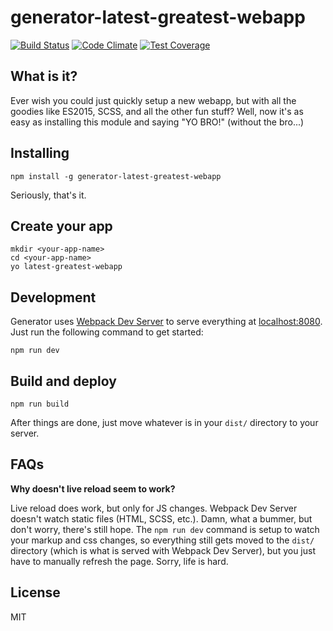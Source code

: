 # generator-latest-greatest-webapp

[![Build Status](https://travis-ci.org/derrickshowers/generator-latest-greatest-webapp.svg?branch=master)](https://travis-ci.org/derrickshowers/generator-latest-greatest-webapp)
[![Code Climate](https://codeclimate.com/github/derrickshowers/generator-latest-greatest-webapp/badges/gpa.svg)](https://codeclimate.com/github/derrickshowers/generator-latest-greatest-webapp)
[![Test Coverage](https://codeclimate.com/github/derrickshowers/generator-latest-greatest-webapp/badges/coverage.svg)](https://codeclimate.com/github/derrickshowers/generator-latest-greatest-webapp/coverage)

## What is it?

Ever wish you could just quickly setup a new webapp, but with all the goodies like ES2015, SCSS, and all the other fun stuff? Well, now it's as easy as installing this module and saying "YO BRO!" (without the bro...)

## Installing

    npm install -g generator-latest-greatest-webapp

Seriously, that's it.

## Create your app

    mkdir <your-app-name>
    cd <your-app-name>
    yo latest-greatest-webapp

## Development

Generator uses [Webpack Dev Server](https://webpack.github.io/docs/webpack-dev-server.html) to serve everything at [localhost:8080](http://localhost:8080). Just run the following command to get started:

    npm run dev

## Build and deploy

    npm run build

After things are done, just move whatever is in your `dist/` directory to your server.

## FAQs

**Why doesn't live reload seem to work?**

Live reload does work, but only for JS changes. Webpack Dev Server doesn't watch static files (HTML, SCSS, etc.). Damn, what a bummer, but don't worry, there's still hope. The `npm run dev` command is setup to watch your markup and css changes, so everything still gets moved to the `dist/` directory (which is what is served with Webpack Dev Server), but you just have to manually refresh the page. Sorry, life is hard.

## License

MIT
